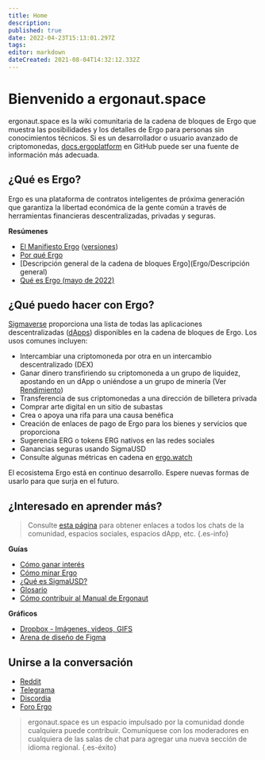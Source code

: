 ```yaml
---
title: Home
description: 
published: true
date: 2022-04-23T15:13:01.297Z
tags: 
editor: markdown
dateCreated: 2021-08-04T14:32:12.332Z
---
```


# Bienvenido a ergonaut.space
ergonaut.space es la wiki comunitaria de la cadena de bloques de Ergo que muestra las posibilidades y los detalles de Ergo para personas sin conocimientos técnicos. Si es un desarrollador o usuario avanzado de criptomonedas, [docs.ergoplatform](http://docs.ergoplatform.org/) en GitHub puede ser una fuente de información más adecuada.

## ¿Qué es Ergo?

Ergo es una plataforma de contratos inteligentes de próxima generación que garantiza la libertad económica de la gente común a través de herramientas financieras descentralizadas, privadas y seguras.

**Resúmenes**

- [El Manifiesto Ergo](https://ergoplatform.org/es/blog/2021-04-26-el-manifiesto-ergo/) ([versiones](Ergo/manifiesto))
- [Por qué Ergo](https://cafebedouin.org/2021/12/09/why-ergo/)
- [Descripción general de la cadena de bloques Ergo](Ergo/Descripción general)
- [Qué es Ergo (mayo de 2022)](https://www.youtube.com/watch?v=LyyD-clUvyI&t=941s)


## ¿Qué puedo hacer con Ergo?
[Sigmaverse](https://sigmaverse.io/) proporciona una lista de todas las aplicaciones descentralizadas ([dApps](https://ergonaut.space/en/Glossary/dApps)) disponibles en la cadena de bloques de Ergo. Los usos comunes incluyen:

- Intercambiar una criptomoneda por otra en un intercambio descentralizado (DEX)
- Ganar dinero transfiriendo su criptomoneda a un grupo de liquidez, apostando en un dApp o uniéndose a un grupo de minería (Ver [Rendimiento](/en/Guides/yield))
- Transferencia de sus criptomonedas a una dirección de billetera privada
- Comprar arte digital en un sitio de subastas
- Crea o apoya una rifa para una causa benéfica
- Creación de enlaces de pago de Ergo para los bienes y servicios que proporciona
- Sugerencia ERG o tokens ERG nativos en las redes sociales
- Ganancias seguras usando SigmaUSD
- Consulte algunas métricas en cadena en [ergo.watch](https://ergo.watch/metrics)

El ecosistema Ergo está en continuo desarrollo. Espere nuevas formas de usarlo para que surja en el futuro.



## ¿Interesado en aprender más?

> Consulte [esta página](https://linktr.ee/ergoplatform) para obtener enlaces a todos los chats de la comunidad, espacios sociales, espacios dApp, etc.
{.es-info}



**Guías**
- [Cómo ganar interés](https://ergonaut.space/en/Guides/yield)
- [Cómo minar Ergo](https://ergonaut.space/en/Guides/Mining)
- [¿Qué es SigmaUSD?](https://ergonaut.space/en/dApps/SigmaUSD/Overview)
- [Glosario](https://ergonaut.space/es/Glosario)
- [Cómo contribuir al Manual de Ergonaut](https://ergonaut.space/en/Guides/Ergonaut-Handbook/Editor's-Guide)

**Gráficos**
- [Dropbox - Imágenes, videos, GIFS](https://www.dropbox.com/sh/jionpgnj89eod2f/AAC5S1vnOwO3gm2vRYOmDBQ-a?dl=0)
- [Arena de diseño de Figma](https://www.figma.com/file/pd92vgB3xNFThaacIKodYs/ERGO?node-id=538%3A987)

## Unirse a la conversación

- [Reddit](https://www.reddit.com/r/ergonautas)
- [Telegrama](https://t.me/ergoplatform)
- [Discordia](https://discordapp.com/invite/gYrVrjS)
- [Foro Ergo](https://www.ergoforum.org/)

> ergonaut.space es un espacio impulsado por la comunidad donde cualquiera puede contribuir. Comuníquese con los moderadores en cualquiera de las salas de chat para agregar una nueva sección de idioma regional.
{.es-éxito}
